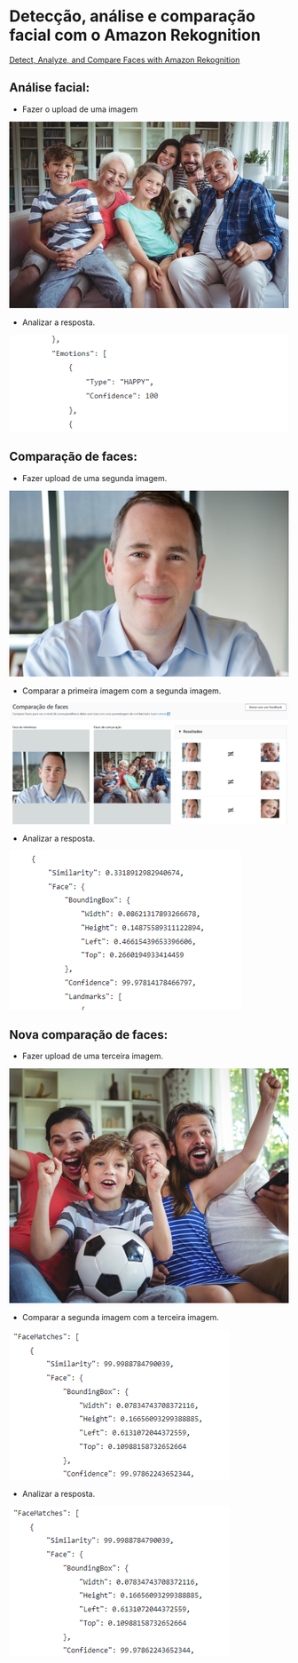 # Detecção, análise e comparação facial com o Amazon Rekognition

[Detect, Analyze, and Compare Faces with Amazon Rekognition
](https://aws.amazon.com/getting-started/hands-on/detect-analyze-compare-faces-rekognition/?nc1=h_ls)

##  Análise facial:
- Fazer o upload de uma imagem
<img src="https://github.com/V1ctor1aTorres/Facial_Analysis_with_Amazon_Rekognition/blob/main/images/sample_1.jpg">

- Analizar a resposta.
<img src="https://github.com/V1ctor1aTorres/Facial_Analysis_with_Amazon_Rekognition/blob/main/images/happy.png">

## Comparação de faces:
- Fazer upload de uma segunda imagem.
<img src="https://github.com/V1ctor1aTorres/Facial_Analysis_with_Amazon_Rekognition/blob/main/images/sample_2.jpg">

- Comparar a primeira imagem com a segunda imagem.
<img src="https://github.com/V1ctor1aTorres/Facial_Analysis_with_Amazon_Rekognition/blob/main/images/comparacao_1.png">

- Analizar a resposta.
<img src="https://github.com/V1ctor1aTorres/Facial_Analysis_with_Amazon_Rekognition/blob/main/images/similaridade_1.png">

## Nova comparação de faces:
- Fazer upload de uma terceira imagem.
<img src="https://github.com/V1ctor1aTorres/Facial_Analysis_with_Amazon_Rekognition/blob/main/images/sample_3.jpg">

- Comparar a segunda imagem com a terceira imagem.
<img src="https://github.com/V1ctor1aTorres/Facial_Analysis_with_Amazon_Rekognition/blob/main/images/similaridade_2.png">

- Analizar a resposta.
<img src="https://github.com/V1ctor1aTorres/Facial_Analysis_with_Amazon_Rekognition/blob/main/images/similaridade_2.png"> 
